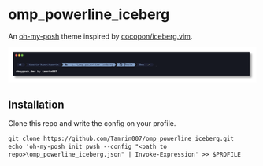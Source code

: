 # omp_powerline_iceberg

An [oh-my-posh](https://ohmyposh.dev/) theme inspired by [cocopon/iceberg.vim](https://github.com/cocopon/iceberg.vim).

![prompt image](omp_powerline_iceberg.png)

## Installation

Clone this repo and write the config on your profile.

```
git clone https://github.com/Tamrin007/omp_powerline_iceberg.git
echo 'oh-my-posh init pwsh --config "<path to repo>\omp_powerline_iceberg.json" | Invoke-Expression' >> $PROFILE
```
